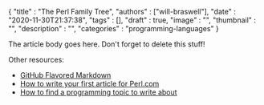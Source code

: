 
  {
    "title"       : "The Perl Family Tree",
    "authors"     : ["will-braswell"],
    "date"        : "2020-11-30T21:37:38",
    "tags"        : [],
    "draft"       : true,
    "image"       : "",
    "thumbnail"   : "",
    "description" : "",
    "categories"  : "programming-languages"
  }

The article body goes here. Don't forget to delete this stuff!

Other resources:

* [GitHub Flavored Markdown](https://guides.github.com/features/mastering-markdown/)
* [How to write your first article for Perl.com](/article/how-to-write-your-first-article-for-perl-com/)
* [How to find a programming topic to write about](/article/how-to-find-a-programming-topic-to-write-about/)

